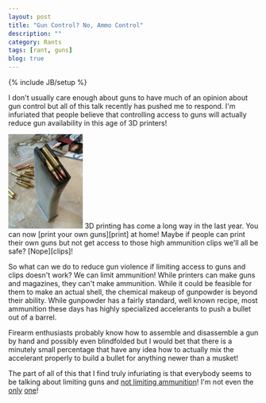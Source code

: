 ```yaml
---
layout: post
title: "Gun Control? No, Ammo Control"
description: ""
category: Rants
tags: [rant, guns]
blog: true
---
```

{% include JB/setup %}

I don't usually care enough about guns to have much of an opinion about gun control but all of this talk recently has pushed me to respond.  I'm infuriated that people believe that controlling access to guns will actually reduce gun availability in this age of 3D printers!

<img src="/assets/images/3dprintedmag.jpg" title="3D Printed Magazine" class="alignLeft" style="width: 150px;" />
3D printing has come a long way in the last year.  You can now [print your own guns][print] at home!  Maybe if people can print their own guns but not get access to those high ammunition clips we'll all be safe? [Nope][clips]!

[print]: http://www.foxnews.com/tech/2012/12/21/click-print-shoot-guns-made-on-3-d-printers-not-as-farfetched-idea-as-it-sounds/
[clips]: http://www.forbes.com/sites/andygreenberg/2013/01/14/gunsmiths-3d-print-high-capacity-ammo-clips-to-thwart-proposed-gun-laws/

So what can we do to reduce gun violence if limiting access to guns and clips doesn't work?  We can limit ammunition!  While printers can make guns and magazines, they can't make ammunition.  While it could be feasible for them to make an actual shell, the chemical makeup of gunpowder is beyond their ability.  While gunpowder has a fairly standard, well known recipe, most ammunition these days has highly specialized accelerants to push a bullet out of a barrel.

Firearm enthusiasts probably know how to assemble and disassemble a gun by hand and possibly even blindfolded but I would bet that there is a minutely small percentage that have any idea how to actually mix the accelerant properly to build a bullet for anything newer than a musket!

The part of all of this that I find truly infuriating is that everybody seems to be talking about limiting guns and [not limiting ammunition][ammo]!  I'm not even the [only][ammo1] [one][ammo2]!

[ammo]: https://www.google.com/search?q=npr+ban+ammo&oq=npr+ban+ammo&aqs=chrome.0.57.5395&sourceid=chrome&ie=UTF-8#hl=en&tbo=d&sclient=psy-ab&q=ban+ammo+site:npr.org&oq=ban+ammo+site:npr.org&gs_l=serp.3...2287.2578.1.2846.2.2.0.0.0.0.101.137.1j1.2.0.les%3Bernk_ir..0.0...1.1.2.serp.olLh76cr0IE&pbx=1&bav=on.2,or.r_gc.r_pw.r_cp.r_qf.&bvm=bv.41867550,d.b2I&fp=b48badc6dcc28db8&biw=1317&bih=656
[ammo1]: http://smartgunlaws.org/ammunition-regulation-policy-summary/
[ammo2]: http://www.theatlantic.com/technology/archive/2012/12/no-really-regulate-the-bullets/266332/